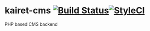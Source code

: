 # kairet-cms [![Build Status](https://img.shields.io/travis/kairet/kairet-cms.svg?branch=master&style=flat-square)](https://travis-ci.org/kairet/kairet-cms)[![StyleCI](https://styleci.io/repos/39338894/shield)](https://styleci.io/repos/39338894)
PHP based CMS backend

